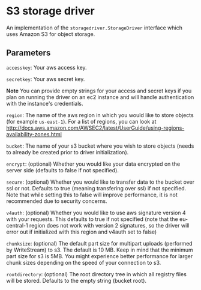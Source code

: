 <!--[metadata]>
+++
title = "S3 storage driver"
description = "Explains how to use the S3 storage drivers"
keywords = ["registry, service, driver, images, storage,  S3"]
[menu.main]
parent="smn_registry_drivers"
+++
<![end-metadata]-->


# S3 storage driver

An implementation of the `storagedriver.StorageDriver` interface which uses Amazon S3 for object storage.

## Parameters

`accesskey`: Your aws access key.

`secretkey`: Your aws secret key.

**Note** You can provide empty strings for your access and secret keys if you plan on running the driver on an ec2 instance and will handle authentication with the instance's credentials.

`region`: The name of the aws region in which you would like to store objects (for example `us-east-1`). For a list of regions, you can look at http://docs.aws.amazon.com/AWSEC2/latest/UserGuide/using-regions-availability-zones.html

`bucket`: The name of your s3 bucket where you wish to store objects (needs to already be created prior to driver initialization).

`encrypt`: (optional) Whether you would like your data encrypted on the server side (defaults to false if not specified).

`secure`: (optional) Whether you would like to transfer data to the bucket over ssl or not. Defaults to true (meaning transfering over ssl) if not specified. Note that while setting this to false will improve performance, it is not recommended due to security concerns.

`v4auth`: (optional) Whether you would like to use aws signature version 4 with your requests. This defaults to true if not specified (note that the eu-central-1 region does not work with version 2 signatures, so the driver will error out if initialized with this region and v4auth set to false)

`chunksize`: (optional) The default part size for multipart uploads (performed by WriteStream) to s3. The default is 10 MB. Keep in mind that the minimum part size for s3 is 5MB. You might experience better performance for larger chunk sizes depending on the speed of your connection to s3.

`rootdirectory`: (optional) The root directory tree in which all registry files will be stored. Defaults to the empty string (bucket root).
